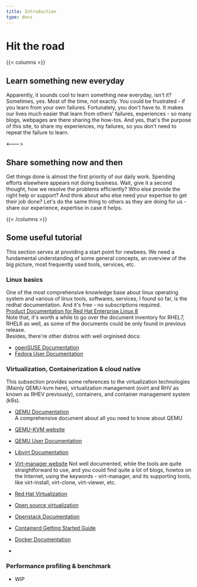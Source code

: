 ```yaml
---
title: Introduction
type: docs
---
```


# Hit the road

{{< columns >}}

## Learn something new everyday

Apparently, it sounds cool to learn something new everyday, isn't it? Sometimes, yes. Most of the time, not exactly. You could be frustrated - if you learn from your own failures. Fortunately, you don't have to. It makes our lives much easier that learn from others' failures, experiences - so many blogs, webpages are there sharing the how-tos. And yes, that's the purpose of this site, to share my experiences, my failures, so you don't need to repeat the failure to learn.

<--->

## Share something now and then

Get things done is almost the first priority of our daily work. Spending efforts elsewhere appears not doing business. Wait, give it a second thought, how we resolve the problems efficiently? Who else provide the right help or support? And think about who else need your expertise to get their job done? Let's do the same thing to others as they are doing for us - share our experience, expertise in case it helps.

{{< /columns >}}

## Some useful tutorial

This section serves at providing a start point for newbees. We need a fundamental understanding of some general concepts, an overview of the big picture, most frequently used tools, services, etc.

### Linux basics

One of the most comprehensive knowledge base about linux operating system and various of linux tools, softwares, services, I found so far, is the redhat documentation. And it's free - no subscriptions required.  
[Product Documentation for Red Hat Enterprise Linux 8 ](https://access.redhat.com/documentation/en-us/red_hat_enterprise_linux/8)  
Note that, it's worth a while to go over the document inventory for RHEL7, RHEL6 as well, as some of the documents could be only found in previous release.  
Besides, there're other distros with well orginised docs:  
- [openSUSE Documentation](https://doc.opensuse.org/)
- [Fedora User Documentation](https://docs.fedoraproject.org/en-US/docs/)

### Virtualization, Containerization & cloud native

This subsection provides some references to the virtualization technologies (Mainly QEMU-kvm here), virtualization management (ovirt and RHV as known as RHEV previously), containers, and container management system (k8s).

- [QEMU Documentation](https://www.qemu.org/docs/master/)  
A comprehensive document about all you need to know about QEMU
- [QEMU-KVM website](https://www.linux-kvm.org/page/Main_Page)
- [QEMU User Documentation](https://wiki.qemu.org/Category:User_documentation)
- [Libvirt Documentation](https://libvirt.org/docs.html)

- [Virt-manager website](https://virt-manager.org/)
Not well documented, while the tools are quite straightforward to use, and you could find quite a lot of blogs, howtos on the Internet, using the keywords - virt-manager, and its supporting tools, like virt-install, virt-clone, virt-viewer, etc.
- [Red Hat Virtualization](https://access.redhat.com/documentation/en-us/red_hat_virtualization/4.4)  
- [Open source virtualization](https://www.ovirt.org/documentation/)  
- [Openstack Documentation](https://docs.openstack.org/xena/?_ga=2.70887888.1343839674.1640432365-906552595.1638502134)

- [Containerd Getting Started Guide](https://containerd.io/docs/getting-started/)
- [Docker Documentation](https://docs.docker.com/)
- 

### Performance profiling & benchmark

- WIP
